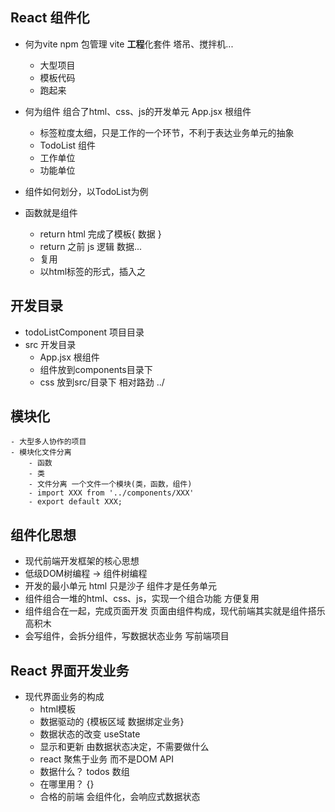 ## React 组件化

- 何为vite
npm 包管理
   vite **工程**化套件  塔吊、搅拌机...
   - 大型项目
   - 模板代码
   - 跑起来

- 何为组件
     组合了html、css、js的开发单元
     App.jsx 根组件
     - 标签粒度太细，只是工作的一个环节，不利于表达业务单元的抽象
     - TodoList 组件
     - 工作单位
     - 功能单位
- 组件如何划分，以TodoList为例
- 函数就是组件
     - return html 完成了模板{ 数据 }
     - return 之前  js 逻辑 数据...
     - 复用
     - 以html标签的形式，插入之

## 开发目录
  - todoListComponent 项目目录
  - src 开发目录
     - App.jsx 根组件
     - 组件放到components目录下
     - css 放到src/目录下
          相对路劲 ../

## 模块化
    - 大型多人协作的项目 
    - 模块化文件分离
        - 函数
        - 类
        - 文件分离 一个文件一个模块(类，函数，组件)
        - import XXX from '../components/XXX'
        - export default XXX;

## 组件化思想
- 现代前端开发框架的核心思想
- 低级DOM树编程 -> 组件树编程
- 开发的最小单元
    html 只是沙子
    组件才是任务单元
- 组件组合一堆的html、css、js，实现一个组合功能
  方便复用
- 组件组合在一起，完成页面开发
    页面由组件构成，现代前端其实就是组件搭乐高积木
- 会写组件，会拆分组件，写数据状态业务  写前端项目

## React 界面开发业务
- 现代界面业务的构成
     - html模板
     - 数据驱动的  {模板区域 数据绑定业务}
     - 数据状态的改变 useState
     - 显示和更新 由数据状态决定，不需要做什么
     - react 聚焦于业务 而不是DOM API
     - 数据什么？ todos 数组
     - 在哪里用？ {}
     - 合格的前端 会组件化，会响应式数据状态
